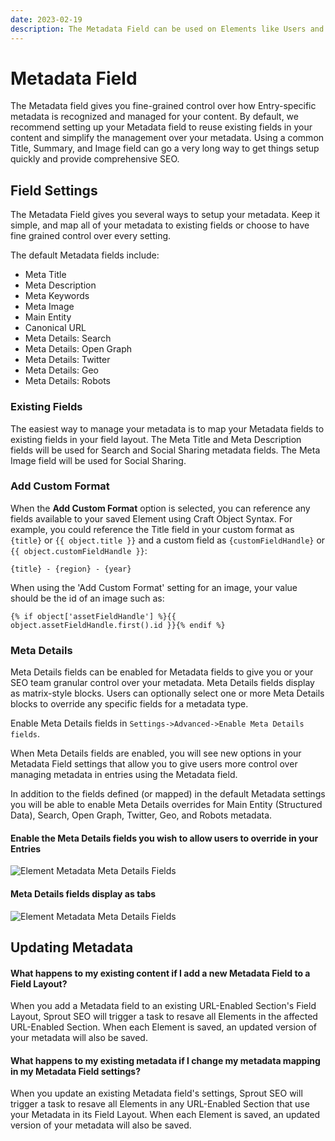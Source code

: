 ```yaml
---
date: 2023-02-19
description: The Metadata Field can be used on Elements like Users and Tags, that do not support URLs by default.
---
```


# Metadata Field

The Metadata field gives you fine-grained control over how Entry-specific metadata is recognized and managed for your content. By default, we recommend setting up your Metadata field to reuse existing fields in your content and simplify the management over your metadata. Using a common Title, Summary, and Image field can go a very long way to get things setup quickly and provide comprehensive SEO.

## Field Settings

The Metadata Field gives you several ways to setup your metadata. Keep it simple, and map all of your metadata to existing fields or choose to have fine grained control over every setting.

The default Metadata fields include:

- Meta Title
- Meta Description
- Meta Keywords
- Meta Image
- Main Entity
- Canonical URL
- Meta Details: Search
- Meta Details: Open Graph
- Meta Details: Twitter
- Meta Details: Geo
- Meta Details: Robots

### Existing Fields

The easiest way to manage your metadata is to map your Metadata fields to existing fields in your field layout. The Meta Title and Meta Description fields will be used for Search and Social Sharing metadata fields. The Meta Image field will be used for Social Sharing.

### Add Custom Format

When the **Add Custom Format** option is selected, you can reference any fields available to your saved Element using Craft Object Syntax. For example, you could reference the Title field in your custom format as `{title}` or <span v-pre>`{{ object.title }}`</span> and a custom field as `{customFieldHandle}` or <span v-pre>`{{ object.customFieldHandle }}`</span>:

``` twig
{title} - {region} - {year} 
```

When using the 'Add Custom Format' setting for an image, your value should be the id of an image such as:

``` twig
{% if object['assetFieldHandle'] %}{{ object.assetFieldHandle.first().id }}{% endif %}
```

### Meta Details

Meta Details fields can be enabled for Metadata fields to give you or your SEO team granular control over your metadata. Meta Details fields display as matrix-style blocks. Users can optionally select one or more Meta Details blocks to override any specific fields for a metadata type.

Enable Meta Details fields in `Settings->Advanced->Enable Meta Details fields`.

When Meta Details fields are enabled, you will see new options in your Metadata Field settings that allow you to give users more control over managing metadata in entries using the Metadata field.

In addition to the fields defined (or mapped) in the default Metadata settings you will be able to enable Meta Details overrides for Main Entity (Structured Data), Search, Open Graph, Twitter, Geo, and Robots metadata.

#### Enable the Meta Details fields you wish to allow users to override in your Entries

![Element Metadata Meta Details Fields](./assets/images/seo/sprout-seo-element-metadata-field-meta-details.png)

#### Meta Details fields display as tabs

![Element Metadata Meta Details Fields](./assets/images/seo/sprout-seo-field-layout-editable-fields.png)

## Updating Metadata

#### What happens to my existing content if I add a new Metadata Field to a Field Layout?

When you add a Metadata field to an existing URL-Enabled Section's Field Layout, Sprout SEO will trigger a task to resave all Elements in the affected URL-Enabled Section. When each Element is saved, an updated version of your metadata will also be saved.

#### What happens to my existing metadata if I change my metadata mapping in my Metadata Field settings?

When you update an existing Metadata field's settings, Sprout SEO will trigger a task to resave all Elements in any URL-Enabled Section that use your Metadata in its Field Layout. When each Element is saved, an updated version of your metadata will also be saved.
